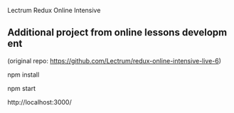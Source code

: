 Lectrum Redux Online Intensive

## Additional project from online lessons development

(original repo: https://github.com/Lectrum/redux-online-intensive-live-6)

npm install

npm start

http://localhost:3000/
